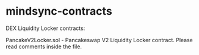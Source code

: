# mindsync-contracts
DEX Liquidity Locker contracts:

PancakeV2Locker.sol - Pancakeswap V2 Liquidity Locker contract. Please read comments inside the file.
